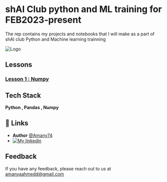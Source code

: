 
# shAI Club python and ML training for FEB2023-present 

The rep contains my projects and notebooks that I will make as a part of shAI club Python and Machine learning trainning


![Logo]()


## Lessons 

### [Lesson 1 : Numpy ](https://www.github.com/Amany74)
## Tech Stack

**Python , Pandas , Numpy** 


## 🔗 Links
- **Author**   [@Amany74](https://www.github.com/Amany74)
- [![My linkedin](https://img.shields.io/badge/linkedin-0A66C2?style=for-the-badge&logo=linkedin&logoColor=white)](https://www.linkedin.com/in/amanyahmedd/)



## Feedback

If you have any feedback, please reach out to us at amanyaahmedd@gmail.com

